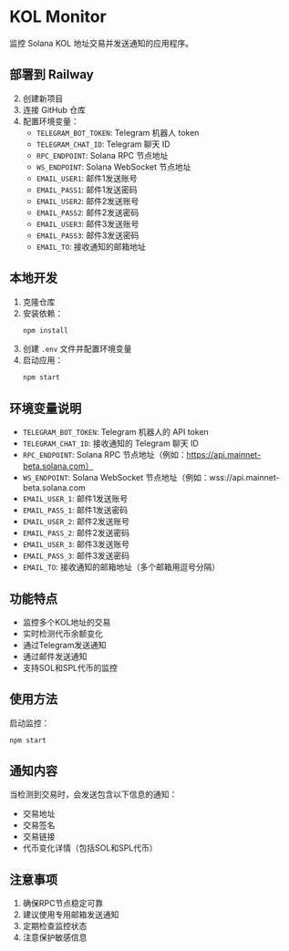 # KOL Monitor

监控 Solana KOL 地址交易并发送通知的应用程序。

## 部署到 Railway

2. 创建新项目
3. 连接 GitHub 仓库
4. 配置环境变量：
   - `TELEGRAM_BOT_TOKEN`: Telegram 机器人 token
   - `TELEGRAM_CHAT_ID`: Telegram 聊天 ID
   - `RPC_ENDPOINT`: Solana RPC 节点地址
   - `WS_ENDPOINT`: Solana WebSocket 节点地址
   - `EMAIL_USER1`: 邮件1发送账号
   - `EMAIL_PASS1`: 邮件1发送密码
   - `EMAIL_USER2`: 邮件2发送账号
   - `EMAIL_PASS2`: 邮件2发送密码
   - `EMAIL_USER3`: 邮件3发送账号
   - `EMAIL_PASS3`: 邮件3发送密码
   - `EMAIL_TO`: 接收通知的邮箱地址

## 本地开发

1. 克隆仓库
2. 安装依赖：
   ```bash
   npm install
   ```
3. 创建 `.env` 文件并配置环境变量
4. 启动应用：
   ```bash
   npm start
   ```

## 环境变量说明

- `TELEGRAM_BOT_TOKEN`: Telegram 机器人的 API token
- `TELEGRAM_CHAT_ID`: 接收通知的 Telegram 聊天 ID
- `RPC_ENDPOINT`: Solana RPC 节点地址（例如：https://api.mainnet-beta.solana.com）
- `WS_ENDPOINT`: Solana WebSocket 节点地址（例如：wss://api.mainnet-beta.solana.com
- `EMAIL_USER_1`: 邮件1发送账号
- `EMAIL_PASS_1`: 邮件1发送密码
- `EMAIL_USER_2`: 邮件2发送账号
- `EMAIL_PASS_2`: 邮件2发送密码
- `EMAIL_USER_3`: 邮件3发送账号
- `EMAIL_PASS_3`: 邮件3发送密码
- `EMAIL_TO`: 接收通知的邮箱地址（多个邮箱用逗号分隔） 

## 功能特点

- 监控多个KOL地址的交易
- 实时检测代币余额变化
- 通过Telegram发送通知
- 通过邮件发送通知
- 支持SOL和SPL代币的监控

## 使用方法

启动监控：
```bash
npm start
```

## 通知内容

当检测到交易时，会发送包含以下信息的通知：
- 交易地址
- 交易签名
- 交易链接
- 代币变化详情（包括SOL和SPL代币）

## 注意事项

1. 确保RPC节点稳定可靠
2. 建议使用专用邮箱发送通知
3. 定期检查监控状态
4. 注意保护敏感信息



